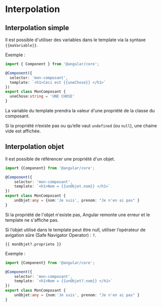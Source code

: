 # Interpolation

## Interpolation simple

Il est possible d'utiliser des variables dans le template via la syntaxe `{{maVariable}}`.

Exemple :

```ts
import { Component } from '@angular/core';

@Component({
  selector: 'mon-composant',
  template: `<h1>Ceci est {{uneChose}} </h1>`
})
export class MonComposant {
  uneChose:string = 'UNE CHOSE'
}
```

La variable du template prendra la valeur d'une propriété de la classe du composant.

Si la propriété n’existe pas ou qu’elle vaut `undefined` (ou `null`), une chaine vide est affichée.

## Interpolation objet

Il est possible de référencer une propriété d'un objet.

```ts
import {Component} from '@angular/core';

@Component({
    selector: 'mon-composant',
    template: `<h1>Nom = {{unObjet.nom}} </h1>`
})
export class MonComposant {
    unObjet:any = {nom:'Je suis', prenom: "Je n'en ai pas" }
}
```

Si la propriété de l'objet n'existe pas, Angular remonte une erreur et le template ne s'affiche pas.

Si l’objet utilisé dans le template peut être null, utiliser l’opérateur de avigation sûre (Safe Navigator Operator) : `?`.

`{{ monObjet?.propriete }}`

Exemple :

```ts
import {Component} from '@angular/core';

@Component({
    selector: 'mon-composant',
    template: `<h1>Nom = {{unObjet?.nom}} </h1>`
})
export class MonComposant {
    unObjet:any = {nom:'Je suis', prenom: "Je n'en ai pas" }
}
```
